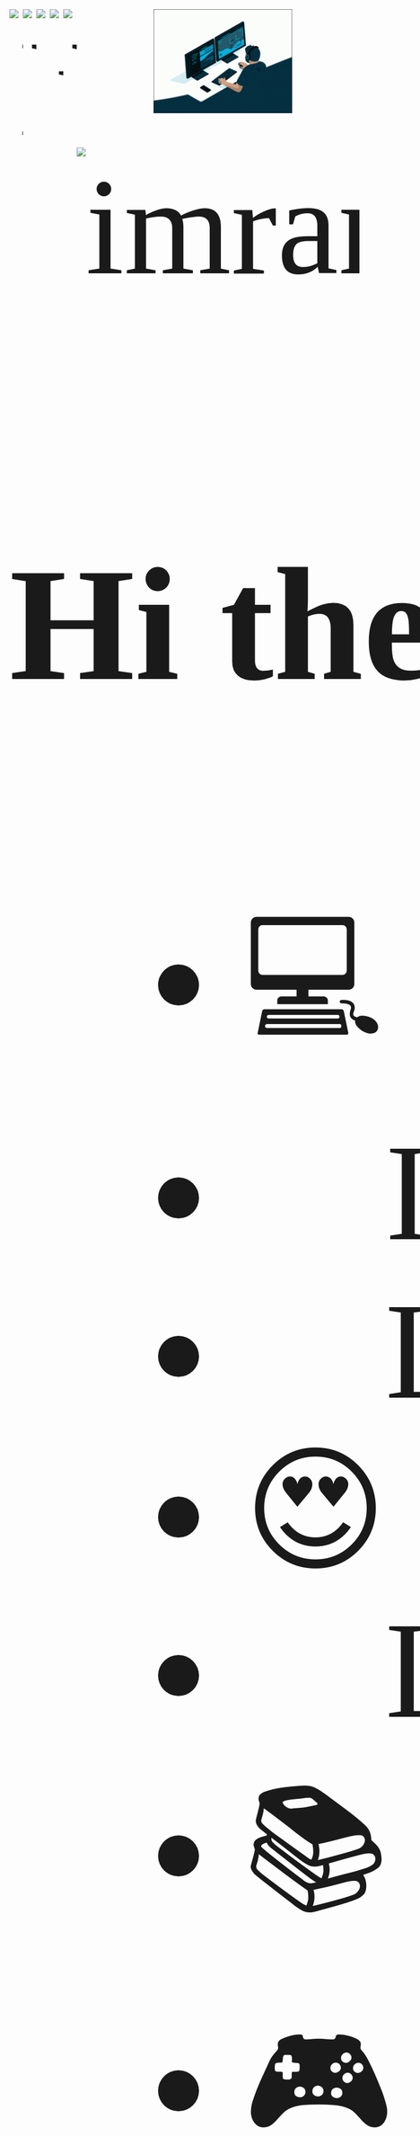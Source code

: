 <img align="right" width="49%" alt="GIF" src="CodingBlack.gif" />
<span style="font-family:'Consolas';font-size:65mm;white-space: nowrap;">
<a href="https://www.linkedin.com/in/shah-md-imran-hossain-785b5a117/"><img align="left" alt="LinkedIn" width="24px" src="https://cdn-icons-png.flaticon.com/512/2111/2111499.png"></a>
<a href="https://imran4424.github.io/"><img align="left" alt="Website" width="24px" src="https://img.icons8.com/color/48/000000/internet--v2.png"></a>
<a href="https://stackoverflow.com/users/6028039/shah-md-imran-hossain"><img align="left" alt="Stackoverflow" width="24px" src="https://upload.wikimedia.org/wikipedia/commons/e/ef/Stack_Overflow_icon.svg"></a>
<a href="https://shahcodersden.com/" target="_blank" rel="noopener noreferrer"><img align="left" alt="wordpress" width="24px" src="https://cdn-icons-png.flaticon.com/512/174/174881.png"></a>
<a href="https://wa.me/message/YN3P42EMI4HEJ1" target="_blank" rel="noopener noreferrer"><img align="left" alt="WhatsApp" width="24px" src="https://upload.wikimedia.org/wikipedia/commons/6/6b/WhatsApp.svg"></a>
<!-- <a href="https://stardev.io/developers/Imran4424"><img align="left" alt="stardev" width="24px" src="https://stardev.io/img/logo.png"></a> -->
<p> <img src="https://komarev.com/ghpvc/?username=imran4424&label=Profile%20views&color=0e75b6&style=flat" alt="imran"> </p>

### Hi there 👋, I am Shah Md. Imran Hossain

 <div align='left' id="user-content-toc">
 <ul>
    <li>💻 I’m currently working as Software Engineer(iOS)</li>
    <li>🌱 I’m currently learning about Software Architecture</li>
    <li>👯 Looking forward to collaborate on OpenSource iOS Apps</li>
    <li>😍 I am also Interested in: AI and SE Research </li>
    <li>🔭 Looking for funded PhD program on AI and Software Engineering </li>
    <li>📚 I love to reading novels</li>
    <li>🎮 I love to play video games</li>
    <li>😘😍💻 Happy Coding 💻😍😘</li>
 </ul>
 </div>

<br>
<br>
<img src = "https://github-readme-stats.vercel.app/api?username=imran4424&show_icons=true&&count_private=true&locale=en&theme=onedark&layout=compact" align="left" width="46%"/>
<img src = "https://my-github-readme-streak-stats-bay.vercel.app/?user=imran4424&theme=aura" align="right" width="49% alt="GitHub Streak"/>

<!-- Adding more blank lines -->
<br><br><br><br><br><br><br><br>
## 🚀 Languages & Tools

### **Programming Languages**
![C](https://img.shields.io/badge/C-A8B9CC?style=for-the-badge&logo=c&logoColor=white)
![C++](https://img.shields.io/badge/C++-00599C?style=for-the-badge&logo=cplusplus&logoColor=white)
![Swift](https://img.shields.io/badge/Swift-FA7343?style=for-the-badge&logo=swift&logoColor=white)
![Java](https://img.shields.io/badge/Java-007396?style=for-the-badge&logo=java&logoColor=white)
![C#](https://img.shields.io/badge/C%23-239120?style=for-the-badge&logo=csharp&logoColor=white)
![Python](https://img.shields.io/badge/Python-3776AB?style=for-the-badge&logo=python&logoColor=white)

### **App Development**
![iOS](https://img.shields.io/badge/iOS-000000?style=for-the-badge&logo=apple&logoColor=white)
![Android](https://img.shields.io/badge/Android-1F8448?style=for-the-badge&logo=android&logoColor=white)
![Unity](https://img.shields.io/badge/Unity-000000?style=for-the-badge&logo=unity&logoColor=white)

### **Web Development**
![HTML5](https://img.shields.io/badge/HTML5-E34F26?style=for-the-badge&logo=html5&logoColor=white)
![CSS3](https://img.shields.io/badge/CSS3-1572B6?style=for-the-badge&logo=css3&logoColor=white)
![JavaScript](https://img.shields.io/badge/JavaScript-F7DF1E?style=for-the-badge&logo=javascript&logoColor=black)

### **Tools**
![Git](https://img.shields.io/badge/Git-F05032?style=for-the-badge&logo=git&logoColor=white)
![GitHub](https://img.shields.io/badge/GitHub-181717?style=for-the-badge&logo=github&logoColor=white)
![Xcode](https://img.shields.io/badge/Xcode-0F5EC7?style=for-the-badge&logo=xcode&logoColor=white)
![Android Studio](https://img.shields.io/badge/Android%20Studio-1F8448?style=for-the-badge&logo=android-studio&logoColor=white)
![Sublime Text](https://img.shields.io/badge/Sublime%20Text-FF9800?style=for-the-badge&logo=sublime-text&logoColor=white)
![Visual Studio Code](https://img.shields.io/badge/VS%20Code-007ACC?style=for-the-badge&logo=visual-studio-code&logoColor=white)
![Jupyter](https://img.shields.io/badge/Jupyter-F37626?style=for-the-badge&logo=jupyter&logoColor=white)
![Postman](https://img.shields.io/badge/Postman-FF6C37?style=for-the-badge&logo=postman&logoColor=white)

---

## 📝 Research Profile

### Research Interests

- 🤖 **Computer Vision**
- 📝 **Natural Language Processing**
- 👨‍💻 **Large Language Model**
- 🖥️ **Automated Code Generation and Program Synthesis**
- 📚 **AI-Driven Software Documentation**
- 🕶️ **Virtual Reality (VR)**

---

# 🤖 **Computer Vision**
**[A1 Canvas](https://apps.apple.com/us/app/a1-canvas/id6452395783)**

- A computer vison model built with CreateML framework from Apple.
- This model able to detect characters from 0 to 9 and A to Z (both uppercase and lowercase)
- DataSet created by myself
- DataSet amount per character is 200
- Picture resolution: 256 * 256
---

# 📝 **Natural Language Processing**
**[Spam Message Classification](https://github.com/Imran4424/NLP-SpamMessageClassification)**

- Train and Test DataSet size ratio is 80/20
- Two spam classifier have been used for classify the message spam or not
- First model is using Random Forest. Accuracy: 95.9866%
- Second model is using Support Vector Machine(SVM). Accuracy: 96.3211%

---
